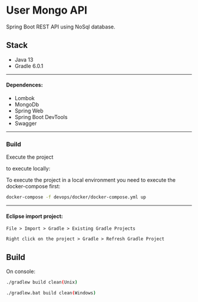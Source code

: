 # User Mongo API

Spring Boot REST API using NoSql database.

## Stack

- Java 13
- Gradle 6.0.1
---

#### Dependences:

- Lombok
- MongoDb
- Spring Web
- Spring Boot DevTools
- Swagger 

---

### Build

Execute the project

to execute locally:

To execute the project in a local environment you need to execute the docker-compose first:

```sh
docker-compose -f devops/docker/docker-compose.yml up
```
---

#### Eclipse import project: 

`File > Import > Gradle > Existing Gradle Projects`

`Right click on the project > Gradle > Refresh Gradle Project`

## Build

On console:

```sh
./gradlew build clean(Unix)
```

```sh
./gradlew.bat build clean(Windows)
```
